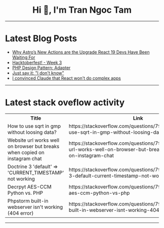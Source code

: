 <h1 align="center">Hi 👋, I'm Tran Ngoc Tam</h1>

---

# Latest Blog Posts 
<!-- BLOG-POST-LIST:START -->
- [Why Astro’s New Actions are the Upgrade React 19 Devs Have Been Waiting For](https://dev.to/ryanmabrouk/why-astros-new-actions-are-the-upgrade-react-19-devs-have-been-waiting-for-c25)
- [Hacktoberfest! - Week 3](https://dev.to/theoforger/hacktoberfest-week-3-4ild)
- [PHP Design Pattern: Adapter](https://dev.to/xxzeroxx/php-design-pattern-adapter-3hi1)
- [Just say it: &quot;I don&#39;t know&quot;](https://dev.to/gabrieltoma/just-say-it-i-dont-know-16pp)
- [I convinced Claude that React won&#39;t do complex apps](https://dev.to/rpggio/i-convinced-claude-that-react-wont-do-complex-apps-1bja)
<!-- BLOG-POST-LIST:END -->

---

# Latest stack oveflow activity
<table>
  <tr><th>Title</th><th>Link</th></tr>
  <!-- STACKOVERFLOW:START --><tr><td>How to use sqrt in gmp without loosing data?</td><td>https://stackoverflow.com/questions/79129462/how-to-use-sqrt-in-gmp-without-loosing-data</td></tr><tr><td>Website url works well on browser but breaks when copied on instagram chat</td><td>https://stackoverflow.com/questions/79129400/website-url-works-well-on-browser-but-breaks-when-copied-on-instagram-chat</td></tr><tr><td>Doctrine 3 &#39;default&#39; =&gt; &#39;CURRENT_TIMESTAMP&#39; not working</td><td>https://stackoverflow.com/questions/79129297/doctrine-3-default-current-timestamp-not-working</td></tr><tr><td>Decrpyt AES-CCM Python vs. PHP</td><td>https://stackoverflow.com/questions/79129267/decrpyt-aes-ccm-python-vs-php</td></tr><tr><td>Phpstorm built-in webserver isn&#39;t working &lpar;404 error&rpar;</td><td>https://stackoverflow.com/questions/79129184/phpstorm-built-in-webserver-isnt-working-404-error</td></tr><!-- STACKOVERFLOW:END -->
</table>

---


